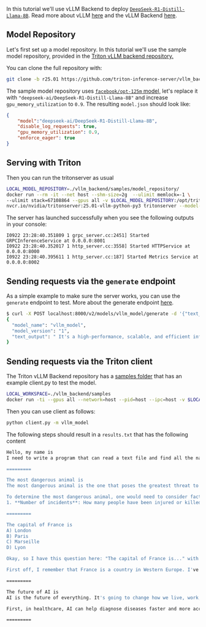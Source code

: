 <!--
# Copyright 2025, NVIDIA CORPORATION & AFFILIATES. All rights reserved.
#
# Redistribution and use in source and binary forms, with or without
# modification, are permitted provided that the following conditions
# are met:
#  * Redistributions of source code must retain the above copyright
#    notice, this list of conditions and the following disclaimer.
#  * Redistributions in binary form must reproduce the above copyright
#    notice, this list of conditions and the following disclaimer in the
#    documentation and/or other materials provided with the distribution.
#  * Neither the name of NVIDIA CORPORATION nor the names of its
#    contributors may be used to endorse or promote products derived
#    from this software without specific prior written permission.
#
# THIS SOFTWARE IS PROVIDED BY THE COPYRIGHT HOLDERS ``AS IS'' AND ANY
# EXPRESS OR IMPLIED WARRANTIES, INCLUDING, BUT NOT LIMITED TO, THE
# IMPLIED WARRANTIES OF MERCHANTABILITY AND FITNESS FOR A PARTICULAR
# PURPOSE ARE DISCLAIMED.  IN NO EVENT SHALL THE COPYRIGHT OWNER OR
# CONTRIBUTORS BE LIABLE FOR ANY DIRECT, INDIRECT, INCIDENTAL, SPECIAL,
# EXEMPLARY, OR CONSEQUENTIAL DAMAGES (INCLUDING, BUT NOT LIMITED TO,
# PROCUREMENT OF SUBSTITUTE GOODS OR SERVICES; LOSS OF USE, DATA, OR
# PROFITS; OR BUSINESS INTERRUPTION) HOWEVER CAUSED AND ON ANY THEORY
# OF LIABILITY, WHETHER IN CONTRACT, STRICT LIABILITY, OR TORT
# (INCLUDING NEGLIGENCE OR OTHERWISE) ARISING IN ANY WAY OUT OF THE USE
# OF THIS SOFTWARE, EVEN IF ADVISED OF THE POSSIBILITY OF SUCH DAMAGE.
-->

In this tutorial we'll use vLLM Backend to deploy
[`DeepSeek-R1-Distill-Llama-8B`](https://huggingface.co/deepseek-ai/DeepSeek-R1-Distill-Llama-8B).
Read more about vLLM [here](https://blog.vllm.ai/2023/06/20/vllm.html) and
the vLLM Backend [here](https://github.com/triton-inference-server/vllm_backend).

## Model Repository

Let's first set up a model repository. In this tutorial we'll use the sample
model repository, provided in the [Triton vLLM backend repository.](https://github.com/triton-inference-server/vllm_backend/tree/main/samples/model_repository/vllm_model)

You can clone the full repository with:
```bash
git clone -b r25.01 https://github.com/triton-inference-server/vllm_backend.git
```

The sample model repository uses [`facebook/opt-125m` model,](https://github.com/triton-inference-server/vllm_backend/blob/80dd0371e0301fabf79c57536e60700d016fcc76/samples/model_repository/vllm_model/1/model.json#L2)
let's replace it with `"deepseek-ai/DeepSeek-R1-Distill-Llama-8B"` and increase
`gpu_memory_utilization` to `0.9`. The resulting `model.json` should look like:
```json
{
    "model":"deepseek-ai/DeepSeek-R1-Distill-Llama-8B",
    "disable_log_requests": true,
    "gpu_memory_utilization": 0.9,
    "enforce_eager": true
}
```

## Serving with Triton

Then you can run the tritonserver as usual
```bash
LOCAL_MODEL_REPOSITORY=./vllm_backend/samples/model_repository/
docker run --rm -it --net host --shm-size=2g  --ulimit memlock=-1 \
--ulimit stack=67108864 --gpus all -v $LOCAL_MODEL_REPOSITORY:/opt/tritonserver/model_repository  \
nvcr.io/nvidia/tritonserver:25.01-vllm-python-py3 tritonserver --model-repository=model_repository/
```
The server has launched successfully when you see the following outputs in your console:

```
I0922 23:28:40.351809 1 grpc_server.cc:2451] Started GRPCInferenceService at 0.0.0.0:8001
I0922 23:28:40.352017 1 http_server.cc:3558] Started HTTPService at 0.0.0.0:8000
I0922 23:28:40.395611 1 http_server.cc:187] Started Metrics Service at 0.0.0.0:8002
```

## Sending requests via the `generate` endpoint

As a simple example to make sure the server works, you can use the `generate` endpoint to test. More about the generate endpoint [here](https://github.com/triton-inference-server/server/blob/main/docs/protocol/extension_generate.md).

```bash
$ curl -X POST localhost:8000/v2/models/vllm_model/generate -d '{"text_input": "What is Triton Inference Server?", "parameters": {"stream": false, "temperature": 0, "exclude_input_in_output": true, "max_tokens": 45}}' | jq
{
  "model_name": "vllm_model",
  "model_version": "1",
  "text_output": " It's a high-performance, scalable, and efficient inference server for AI models. It's designed to handle large numbers of requests quickly and efficiently, making it suitable for real-time applications like autonomous vehicles, smart homes, and more"
}
```

## Sending requests via the Triton client

The Triton vLLM Backend repository has a [samples folder](https://github.com/triton-inference-server/vllm_backend/tree/main/samples)
that has an example client.py to test the model.

```bash
LOCAL_WORKSPACE=./vllm_backend/samples
docker run -ti --gpus all --network=host --pid=host --ipc=host -v $LOCAL_WORKSPACE:/workspace nvcr.io/nvidia/tritonserver:25.01-py3-sdk
```
Then you can use client as follows:
```bash
python client.py -m vllm_model
```

The following steps should result in a `results.txt` that has the following content
```bash
Hello, my name is
I need to write a program that can read a text file and find all the names in the text. The names can be in any case (uppercase, lowercase, or mixed). Also, the names can be part of longer words or phrases, so I need to make sure that I'm extracting only the names and not parts of other words. Additionally, the names can be separated by various non-word characters, such as commas, periods, apostrophes, etc. So, I need to extract

=========

The most dangerous animal is
The most dangerous animal is the one that poses the greatest threat to human safety and well-being. This can vary depending on the region and the specific circumstances. For example, in some areas, large predators like lions or tigers might be considered the most dangerous, while in others, venomous snakes or dangerous marine animals might take precedence.

To determine the most dangerous animal, one would need to consider factors such as:
1. **Number of incidents**: How many people have been injured or killed by this

=========

The capital of France is
A) London
B) Paris
C) Marseille
D) Lyon

Okay, so I have this question here: "The capital of France is..." with options A) London, B) Paris, C) Marseille, D) Lyon. Hmm, I need to figure out the correct answer. Let me think about what I know regarding the capitals of different countries.

First off, I remember that France is a country in Western Europe. I've heard people talk about Paris before, especially in

=========

The future of AI is
AI is the future of everything. It's going to change how we live, work, and interact with the world. From healthcare to education, from transportation to entertainment, AI will play a crucial role in shaping our tomorrow. But what does that mean for us? How will AI impact our daily lives? Let's explore some possibilities.

First, in healthcare, AI can help diagnose diseases faster and more accurately than ever before. It can analyze medical data, recommend treatments, and even assist in surgery.

=========
```